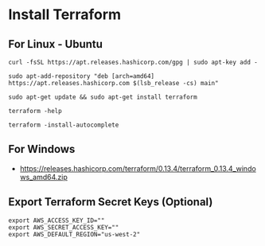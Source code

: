 # Install Terraform

## For Linux - Ubuntu
```
curl -fsSL https://apt.releases.hashicorp.com/gpg | sudo apt-key add -

sudo apt-add-repository "deb [arch=amd64] https://apt.releases.hashicorp.com $(lsb_release -cs) main"

sudo apt-get update && sudo apt-get install terraform

terraform -help

terraform -install-autocomplete
```

## For Windows
 - https://releases.hashicorp.com/terraform/0.13.4/terraform_0.13.4_windows_amd64.zip


## Export Terraform Secret Keys (Optional)
```
export AWS_ACCESS_KEY_ID=""
export AWS_SECRET_ACCESS_KEY=""
export AWS_DEFAULT_REGION="us-west-2"
```